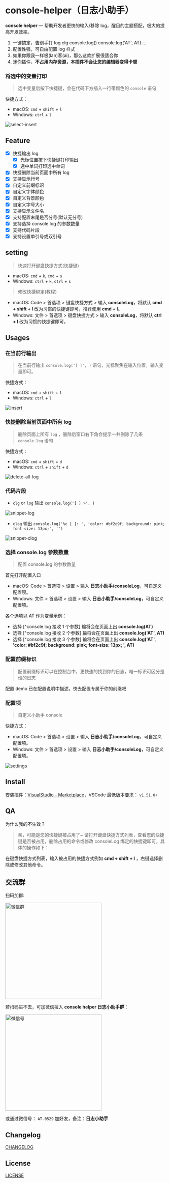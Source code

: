# console-helper（日志小助手）

**console helper** — 帮助开发者更快的输入/移除 log，醒目的主题搭配，极大的提高开发效率。

1. 一键搞定，告别手打 ~~log clg console.log() console.log('AT', AT) ...~~
2. 配置性强，可自由配置 log 样式
3. 如果你跟我一样极(lan)客(ai)，那么这款扩展很适合你
4. 迷你插件，**不占用内存资源，本插件不会让您的编辑器变得卡顿**

### 将选中的变量打印

> 选中变量后按下快捷键，会在代码下方插入一行带颜色的 `console` 语句

快捷方式：

- macOS: `cmd` + `shift` + `l`
- Windows: `ctrl` + `l`

![select-insert](https://qn.xiesz.com/AT/2021-01-27-select-insert.gif)

## Feature

- [x] 快捷输出 log
  - [x] 光标位置按下快捷键打印输出
  - [x] 选中单词打印选中单词
- [x] 快捷删除当前页面中所有 log
- [x] 支持显示行号
- [x] 自定义前缀标识
- [x] 自定义字体颜色
- [x] 自定义背景颜色
- [x] 自定义字号大小
- [x] 支持显示文件名
- [x] 支持配置末尾是否分号(默认无分号)
- [x] 支持选择 console.log 的参数数量
- [x] 支持代码片段
- [x] 支持设置单引号或双引号

## setting

> 快速打开键盘快捷方式(快捷键)

- macOS: `cmd` + `k`, `cmd` + `s`
- Windows: `ctrl` + `k`, `ctrl` + `s`

> 修改快捷绑定(教程)

- macOS: Code > 首选项 > 键盘快捷方式 > 输入 **consoleLog**，将默认 **cmd + shift + l** 改为习惯的快捷键即可，推荐使用 **cmd + l**。
- Windows: 文件 > 首选项 > 键盘快捷方式 > 输入 **consoleLog**，将默认 **ctrl + l** 改为习惯的快捷键即可。

## Usages

### 在当前行输出

> 在当前行输出 `console.log('[ ]', )` 语句，光标聚焦在输入位置，输入变量即可。

快捷方式：

- macOS: `cmd` + `shift` + `l`
- Windows: `ctrl` + `l`

![insert](https://qn.xiesz.com/AT/2021-01-27-insert.gif)

### 快捷删除当前页面中所有 log

> 删除页面上所有 `log` ，删除后窗口右下角会提示一共删除了几条 `console.log` 语句

快捷方式：

- macOS: `cmd` + `shift` + `d`
- Windows: `ctrl` + `shift` + `d`

![delete-all-log](https://qn.xiesz.com/AT/2021-01-27-delete-all-log.gif)

### 代码片段

- `clg` or `log` 输出 `console.log('[ ] >', )`

![snippet-log](https://qn.xiesz.com/AT/2021-01-27-snippet-log.gif)

- `clog` 输出 `console.log('%c [ ]: ', 'color: #bf2c9f; background: pink; font-size: 13px;', '')`

![snippet-clog](https://qn.xiesz.com/AT/2021-01-27-snippet-clog.gif)

### 选择 console.log 参数数量

> 配置 console.log 的参数数量

首先打开配置入口

- macOS: Code > 首选项 > 设置 > 输入 **日志小助手/consoleLog**，可自定义配置项。
- Windows: 文件 > 首选项 > 设置 > 输入 **日志小助手/consoleLog**，可自定义配置项。

各个选项以 AT 作为变量示例：

- 选择 [^console.log 接收 1 个参数] 输将会在页面上出 **console.log(AT)**
- 选择 [^console.log 接收 2 个参数] 输将会在页面上出 **console.log('AT', AT)**
- 选择 [^console.log 接收 3 个参数] 输将会在页面上出 **console.log('AT', 'color: #bf2c9f; background: pink; font-size: 13px; ', AT)**

### 配置前缀标识

> 配置前缀标识可以在控制台中，更快速的找到你的日志，唯一标识可区分是谁的日志

配置 demo 已在配置说明中描述，快去配置专属于你的前缀吧

### 配置项

> 自定义小助手 console

快捷方式：

- macOS: Code > 首选项 > 设置 > 输入 **日志小助手/consoleLog**，可自定义配置项。
- Windows: 文件 > 首选项 > 设置 > 输入 **日志小助手/consoleLog**，可自定义配置项。

![settings](https://qn.xiesz.com/AT/2021-01-27-settings.gif)

## Install

安装插件：[VisualStudio - Marketplace](https://marketplace.visualstudio.com/items?itemName=AT-9420.console-helper)，VSCode 最低版本要求： `v1.51.0+`

## QA

为什么我的不生效？

> 亲，可能是您的快捷键被占用了~
> 请打开键盘快捷方式列表，查看您的快捷键是否被占用，删除占用的命令或修改 consoleLog 绑定的快捷键即可，具体的操作如下：

在键盘快捷方式列表，输入被占用的快捷方式例如 **cmd + shift + l** ，右键选择删除或修改其他命令。

## 交流群

扫码加群:

<img style="display: block" width="303" alt="微信群" src="https://qn.xiesz.com/AT/2021-01-27-wechat-group.jpeg">

若扫码进不去，可加微信拉入 **console helper 日志小助手群**：

<img style="display: block" width="303" alt="微信号" src="https://qn.xiesz.com/AT/2021-01-27-wechat.jpeg">

或通过微信号： `AT-0529` 加好友，备注：**日志小助手**

## Changelog

[CHANGELOG](./CHANGELOG.md)

## License

[LICENSE](./LICENSE)
